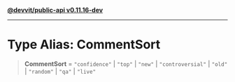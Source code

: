 [**@devvit/public-api v0.11.16-dev**](../../README.md)

---

# Type Alias: CommentSort

> **CommentSort** = `"confidence"` \| `"top"` \| `"new"` \| `"controversial"` \| `"old"` \| `"random"` \| `"qa"` \| `"live"`
